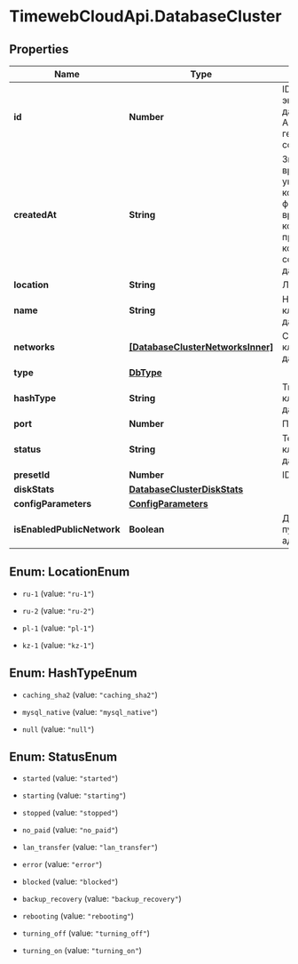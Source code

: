 # TimewebCloudApi.DatabaseCluster

## Properties

Name | Type | Description | Notes
------------ | ------------- | ------------- | -------------
**id** | **Number** | ID для каждого экземпляра базы данных. Автоматически генерируется при создании. | 
**createdAt** | **String** | Значение времени, указанное в комбинированном формате даты и времени ISO8601, которое представляет, когда была создана база данных. | 
**location** | **String** | Локация сервера. | 
**name** | **String** | Название кластера базы данных. | 
**networks** | [**[DatabaseClusterNetworksInner]**](DatabaseClusterNetworksInner.md) | Список сетей кластера базы данных. | 
**type** | [**DbType**](DbType.md) |  | 
**hashType** | **String** | Тип хеширования кластера базы данных (mysql5 | mysql | postgres). | 
**port** | **Number** | Порт | 
**status** | **String** | Текущий статус кластера базы данных. | 
**presetId** | **Number** | ID тарифа. | 
**diskStats** | [**DatabaseClusterDiskStats**](DatabaseClusterDiskStats.md) |  | 
**configParameters** | [**ConfigParameters**](ConfigParameters.md) |  | 
**isEnabledPublicNetwork** | **Boolean** | Доступность публичного IP-адреса | 



## Enum: LocationEnum


* `ru-1` (value: `"ru-1"`)

* `ru-2` (value: `"ru-2"`)

* `pl-1` (value: `"pl-1"`)

* `kz-1` (value: `"kz-1"`)





## Enum: HashTypeEnum


* `caching_sha2` (value: `"caching_sha2"`)

* `mysql_native` (value: `"mysql_native"`)

* `null` (value: `"null"`)





## Enum: StatusEnum


* `started` (value: `"started"`)

* `starting` (value: `"starting"`)

* `stopped` (value: `"stopped"`)

* `no_paid` (value: `"no_paid"`)

* `lan_transfer` (value: `"lan_transfer"`)

* `error` (value: `"error"`)

* `blocked` (value: `"blocked"`)

* `backup_recovery` (value: `"backup_recovery"`)

* `rebooting` (value: `"rebooting"`)

* `turning_off` (value: `"turning_off"`)

* `turning_on` (value: `"turning_on"`)




